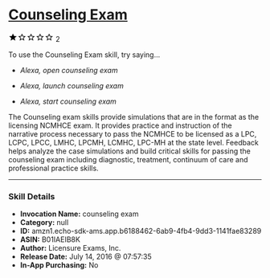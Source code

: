 # [Counseling Exam](http://alexa.amazon.com/#skills/amzn1.echo-sdk-ams.app.b6188462-6ab9-4fb4-9dd3-1141fae83289)
![1 stars](../../images/ic_star_black_18dp_1x.png)![1 stars](../../images/ic_star_border_black_18dp_1x.png)![1 stars](../../images/ic_star_border_black_18dp_1x.png)![1 stars](../../images/ic_star_border_black_18dp_1x.png)![1 stars](../../images/ic_star_border_black_18dp_1x.png) 2

To use the Counseling Exam skill, try saying...

* *Alexa, open counseling exam*

* *Alexa, launch counseling exam*

* *Alexa, start counseling exam*

The Counseling exam skills provide simulations that are in the format as the licensing NCMHCE exam. It provides practice and instruction of the narrative process necessary to pass the NCMHCE to be licensed as a LPC, LCPC, LPCC, LMHC, LPCMH, LCMHC, LPC-MH at the state level. Feedback helps analyze the case simulations and build critical skills for passing the counseling exam including diagnostic, treatment, continuum of care and professional practice skills.

***

### Skill Details

* **Invocation Name:** counseling exam
* **Category:** null
* **ID:** amzn1.echo-sdk-ams.app.b6188462-6ab9-4fb4-9dd3-1141fae83289
* **ASIN:** B01IAEIB8K
* **Author:** Licensure Exams, Inc.
* **Release Date:** July 14, 2016 @ 07:57:35
* **In-App Purchasing:** No

